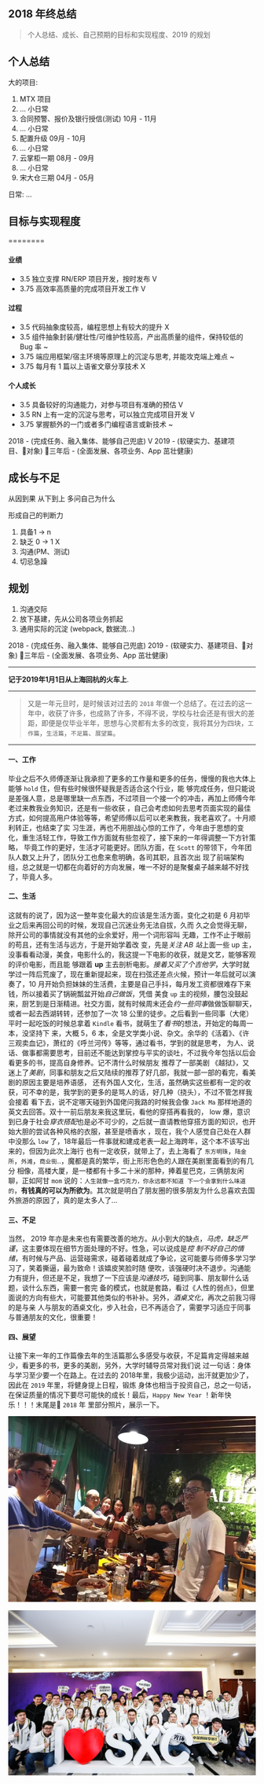 ## 2018 年终总结

> 个人总结、成长、自己预期的目标和实现程度、2019 的规划

## 个人总结

大的项目:
 1. MTX 项目
 2. ... 小日常
 3. 合同预警、报价及银行授信(测试) 10月 - 11月
 4. ... 小日常
 5. 配置升级 09月 - 10月
 6. ... 小日常
 7. 云掌柜一期 08月 - 09月
 8. ... 小日常
 9. 宋大仓三期 04月 - 05月

日常:
  ...

## 目标与实现程度

========

#### 业绩

- 3.5 独立支撑 RN/ERP 项目开发，按时发布 V
- 3.75 高效率高质量的完成项目开发工作 V

#### 过程

- 3.5 代码抽象度较高，编程思想上有较大的提升 X
- 3.5 组件抽象封装/健壮性/可维护性较高，产出高质量的组件，保持较低的 Bug 率 ~
- 3.75 端应用框架/宿主环境等原理上的沉淀与思考, 并能攻克端上难点 ~
- 3.75 每月有 1 篇以上语雀文章分享技术 X

#### 个人成长

- 3.5 具备较好的沟通能力，对参与项目有准确的预估 V
- 3.5 RN 上有一定的沉淀与思考，可以独立完成项目开发 V
- 3.75 掌握额外的一门或者多门编程语言或新技术 ~


2018 - (完成任务、融入集体、能够自己兜底) V
2019 - (软硬实力、基建项目、对象)
三年后 - (全面发展、各项业务、App 茁壮健康)

## 成长与不足

从因到果
从下到上
多问自己为什么

形成自己的判断力


1. 具备1 -> n
2. 缺乏 0 -> 1 X
3. 沟通(PM、测试)
4. 切忌急躁

## 规划

1. 沟通交际
2. 放下基建，先从公司各项业务抓起
3. 通用实际的沉淀 (webpack, 数据流...)


2018 - (完成任务、融入集体、能够自己兜底)
2019 - (软硬实力、基建项目、对象)
三年后 - (全面发展、各项业务、App 茁壮健康)

---

**记于2019年1月1日从上海回杭的火车上**.

---

> 又是一年元旦时，是时候该对过去的 `2018` 年做一个总结了。在过去的这一年中，收获了许多，也成熟了许多，不得不说，学校与社会还是有很大的差距，即便是仅毕业半年，思想与心灵都有太多的改变，我将其分为四块，`工作篇`，`生活篇`，`不足篇`、`展望篇`。

---

#### 一、工作

毕业之后不久师傅逐渐让我承担了更多的工作量和更多的任务，慢慢的我也大体上能够 `hold` 住，但有些时候很怀疑我是否适合这个行业，能
够完成任务，但只能说是差强人意，总是哪里缺一点东西，不过项目一个接一个的冲击，再加上师傅今年老过来教我业务知识，还是有一些收获
，自己会考虑如何去思考页面实现的最佳方式，如何提高用户体验等等，希望师傅以后可以老来教我，我老喜欢了。十月顺利转正，也结束了实
习生涯，再也不用胆战心惊的工作了，今年由于思想的变化，重生活轻工作，导致工作方面就有些忽视了，接下来的一年得调整一下方针策略，
毕竟工作的更好，生活才可能更好。团队方面，在 `Scott` 的带领下，今年团队人数又上升了，团队分工也愈来愈明确，各司其职，且首次出
现了前端架构组，总之就是一切都在向着好的方向发展，唯一不好的是聚餐桌子越来越不好找了，毕竟人多。

#### 二、生活

这就有的说了，因为这一整年变化最大的应该是生活方面，变化之初是 6 月初毕业之后来再回公司的时候，发现自己沉迷业务无法自拔，久而
久之会觉得无聊，除开公司的事情就没有其他的业余爱好，用一个词形容叫 无趣，工作不止于眼前的苟且，还有生活与远方，于是开始学着改
变，先是*关注 AB 站*上面一些 up 主，没事看看动漫，美食，电影什么的，我这提一下电影的收获，就是文艺，能够客观的评价电影，而且能
够跟着 **up** 主去剖析电影。*接着又买了个吉他学*，大学时就学过一阵后荒废了，现在重新提起来，现在扫弦还差点火候，预计一年后就可以演
奏了，10 月开始负担妹妹的生活费，主要是自己手抖，每月发工资都很难存下来钱，所以接着买了锅碗瓢盆开始*自己做饭*，凭借 美食 `up` 
主的视频，腰包没鼓起来，厨艺到是日渐精进。社交方面，就有时候周末还会*约一些同事*做做饭聊聊天，或者一起去西湖转转，还参加了一次
18 公里的徒步。之后看到一些同事（大佬）平时一起吃饭的时候总拿着 `Kindle` 看书，就萌生了*看书*的想法，开始定的每周一本，没坚持下
来，大概 5，6 本，全是文学类小说、杂文。余华的《活着》、《许三观卖血记》，萧红的《呼兰河传》等等，通过看书，学到的就是思考，
为人、说话、做事都需要思考，目前还不能达到掌控与平实的谈吐，不过我今年包括以后会看更多的书，提高自身修养。记不清什么时候朋友
推荐了一部美剧 《越狱》，又迷上了*美剧*，同事和朋友之后又陆续的推荐了好几部，我就一部一部的看完，看美剧的原因主要是培养语感，
还有外国人文化，生活，虽然确实这些都有一定的收获，可不幸的是，我学到的更多的是骂人的话，好几种（挠头），不过不管怎样我会接着
看下去，说不定哪天碰到外国佬问我路的时候我会像 `Jack Ma` 那样地道的英文去回答。双十一前后朋友来我这里玩，看他的穿搭再看我的，
low 爆，意识到已身于社会*穿衣搭配*也是必不可少的，之后就一直请教他穿搭方面的知识，也开始大胆的尝试各种风格的衣服，甚至是喷香水
，现在，我个人感觉自己处在人群中没那么 `low` 了，18年最后一件事就和建成老表一起上海跨年，这个本不该写出来的，但因为此次上海行
也有一定收获，就带上了，去上海看了 `东方明珠`，`陆金所`，`外滩`，`商业街`..，魔都是真的繁华，街上形形色色的人跟在美剧里面看到的有几分
相像，高楼大厦，是一楼都有十多二十米的那种，捧着星巴克，三俩朋友闲聊，正如阿甘 `mom` 说的：`人生就像一盒巧克力，你永远都不知道
下一个会拿到什么味道的`，**有钱真的可以为所欲为**。其次就是明白了朋友圈的很多朋友为什么总喜欢去国外旅游的原因了，真的是太多人了...

#### 三、不足

当然， 2019 年亦是未来也有需要改善的地方。从小到大的缺点，*马虎，缺乏严谨*，这主要体现在细节方面处理的不好。性急，可以说成是*控
制不好自己的情绪*，有时候与产品、运营碰需求，碰着碰着就成了争论，这可能要与师傅多学习学习了，笑着撕逼，最为致命！该嬉皮笑脸时随
便吹，该强硬时决不退步。沟通能力有提升，但还是不足，我想了一下应该是*沟通技巧*，碰到同事、朋友聊什么话题，谈什么东西，需要一套完
备的模式，也就是套路，看过《人性的弱点》，但里面说的方向有些大，可能要其他类似的书补补。另外，*酒桌文化*，再次之前我习得的是与亲
人与朋友的酒桌文化，步入社会，已不再适合了，需要学习适应于同事与普通朋友的文化，很重要！

#### 四、展望

让接下来一年的工作篇像去年的生活篇那么多感受与收获，不足篇肯定得越来越少，看更多的书，更多的美剧，另外，大学时辅导员常对我们说
过一句话：身体与学习至少要一个在路上。在过去的 2018年里，我极少运动，出汗就更加少了，因此在 `2019` 年里，将健身提上日程，锻炼
身体也相当于投资自己，总之一句话，在保证质量的情况下要尽可能快的成长！最后，`Happy New Year` ！新年快乐！！！末尾是 `2018` 年
里部分照片，展示一下。
   

![0831](./0831.jpeg)


![1217](./1217.jpeg)


